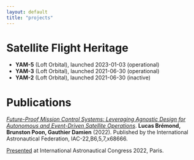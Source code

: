 ```yaml
---
layout: default
title: "projects"
---
```


Satellite Flight Heritage
=========================

* **YAM-5** (Loft Orbital), launched 2023-01-03 (operational)
* **YAM-3** (Loft Orbital), launched 2021-06-30 (operational)
* **YAM-2** (Loft Orbital), launched 2021-06-30 (inactive)

Publications
============

[*Future-Proof Mission Control Systems: Leveraging Agnostic Design for Autonomous and Event-Driven Satellite Operations*](../assets/IAC-22-B6-5-7-x68666-paper.pdf). **Lucas Brémond, Brunston Poon, Gauthier Damien** (2022). Published by the International Astronautical Federation, IAC-22,B6,5,7,x68666.

[Presented](../assets/IAC-22-B6-5-7-x68666-presentation.pdf) at International Astronautical Congress 2022, Paris.
